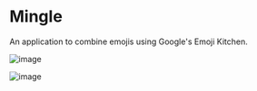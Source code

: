 # Mingle

An application to combine emojis using Google's Emoji Kitchen.

![image](https://github.com/halfmexican/mingle/assets/103920890/b02ede41-c171-417e-8d95-64e33127f857)

![image](https://github.com/halfmexican/mingle/assets/103920890/e4c25e58-bd17-49e9-bc5d-f25773415efe)

